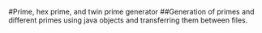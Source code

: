 #Prime, hex prime, and twin prime generator
##Generation of primes and different primes using java objects and transferring them between files.
